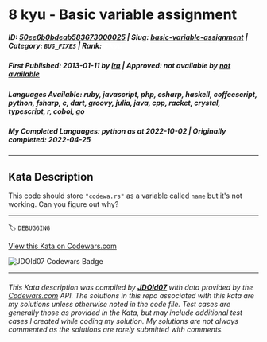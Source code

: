 # 8 kyu - Basic variable assignment

##### **ID**: [50ee6b0bdeab583673000025](https://www.codewars.com/kata/50ee6b0bdeab583673000025) | **Slug**: [basic-variable-assignment](https://www.codewars.com/kata/50ee6b0bdeab583673000025) | **Category**: `BUG_FIXES` | **Rank**: <span style="color:white">8 kyu</span>

##### **First Published**: 2013-01-11 ***by*** [Ira](https://www.codewars.com/users/Ira) | **Approved**: *not available* ***by*** [*not available*](*https://www.codewars.com*)

##### **Languages Available**: ruby, javascript, php, csharp, haskell, coffeescript, python, fsharp, c, dart, groovy, julia, java, cpp, racket, crystal, typescript, r, cobol, go

##### **My Completed Languages**: python ***as at*** 2022-10-02 | **Originally completed**: 2022-04-25

---

## Kata Description


This code should store `"codewa.rs"` as a variable called `name` but it's not working. Can you figure out why?

---


🏷 `DEBUGGING`


[View this Kata on Codewars.com](https://www.codewars.com/kata/50ee6b0bdeab583673000025)

![](https://www.codewars.com/users/jdold07/badges/large "JDOld07 Codewars Badge")

---

###### *This Kata description was compiled by [**JDOld07**](https://tpstech.dev) with data provided by the [Codewars.com](https://www.codewars.com) API.  The solutions in this repo associated with this kata are my solutions unless otherwise noted in the code file.  Test cases are generally those as provided in the Kata, but may include additional test cases I created while coding my solution.  My solutions are not always commented as the solutions are rarely submitted with comments.*
